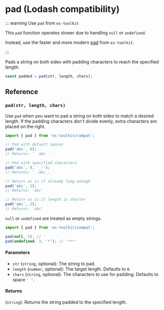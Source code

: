 # pad (Lodash compatibility)

::: warning Use `pad` from `es-toolkit`

This `pad` function operates slower due to handling `null` or `undefined`.

Instead, use the faster and more modern [pad](../../string/pad.md) from `es-toolkit`.

:::

Pads a string on both sides with padding characters to reach the specified length.

```typescript
const padded = pad(str, length, chars);
```

## Reference

### `pad(str, length, chars)`

Use `pad` when you want to pad a string on both sides to match a desired length. If the padding characters don't divide evenly, extra characters are placed on the right.

```typescript
import { pad } from 'es-toolkit/compat';

// Pad with default spaces
pad('abc', 8);
// Returns: '  abc   '

// Pad with specified characters
pad('abc', 8, '_-');
// Returns: '_-abc_-_'

// Return as is if already long enough
pad('abc', 3);
// Returns: 'abc'

// Return as is if length is shorter
pad('abc', 2);
// Returns: 'abc'
```

`null` or `undefined` are treated as empty strings.

```typescript
import { pad } from 'es-toolkit/compat';

pad(null, 5); // '     '
pad(undefined, 3, '*'); // '***'
```

#### Parameters

- `str` (`string`, optional): The string to pad.
- `length` (`number`, optional): The target length. Defaults to `0`.
- `chars` (`string`, optional): The characters to use for padding. Defaults to space `' '`.

#### Returns

(`string`): Returns the string padded to the specified length.
